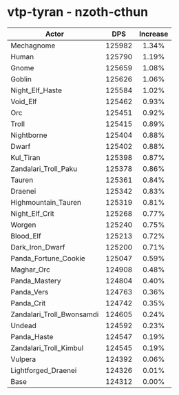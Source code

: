 # vtp-tyran - nzoth-cthun
| Actor | DPS | Increase |
|---|:---:|:---:|
|Mechagnome|125982|1.34%|
|Human|125790|1.19%|
|Gnome|125659|1.08%|
|Goblin|125626|1.06%|
|Night_Elf_Haste|125584|1.02%|
|Void_Elf|125462|0.93%|
|Orc|125451|0.92%|
|Troll|125415|0.89%|
|Nightborne|125404|0.88%|
|Dwarf|125402|0.88%|
|Kul_Tiran|125398|0.87%|
|Zandalari_Troll_Paku|125378|0.86%|
|Tauren|125361|0.84%|
|Draenei|125342|0.83%|
|Highmountain_Tauren|125319|0.81%|
|Night_Elf_Crit|125268|0.77%|
|Worgen|125240|0.75%|
|Blood_Elf|125213|0.72%|
|Dark_Iron_Dwarf|125200|0.71%|
|Panda_Fortune_Cookie|125047|0.59%|
|Maghar_Orc|124908|0.48%|
|Panda_Mastery|124804|0.40%|
|Panda_Vers|124763|0.36%|
|Panda_Crit|124742|0.35%|
|Zandalari_Troll_Bwonsamdi|124605|0.24%|
|Undead|124592|0.23%|
|Panda_Haste|124547|0.19%|
|Zandalari_Troll_Kimbul|124545|0.19%|
|Vulpera|124392|0.06%|
|Lightforged_Draenei|124326|0.01%|
|Base|124312|0.00%|
